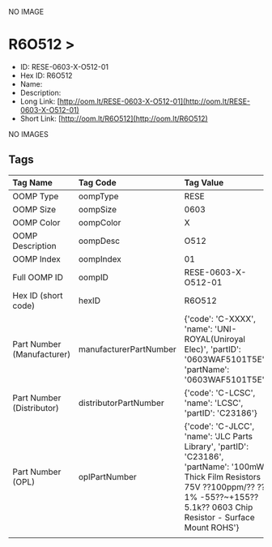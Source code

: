 


  
NO IMAGE  
# R6O512 > 

- ID: RESE-0603-X-O512-01
- Hex ID: R6O512
- Name: 
- Description: 
- Long Link: [http://oom.lt/RESE-0603-X-O512-01](http://oom.lt/RESE-0603-X-O512-01)
- Short Link: [http://oom.lt/R6O512](http://oom.lt/R6O512)
  
NO IMAGES  
## Tags
  

|Tag Name|Tag Code|Tag Value|
| :--- | :--- | :--- |
|OOMP Type|oompType|RESE|
|OOMP Size|oompSize|0603|
|OOMP Color|oompColor|X|
|OOMP Description|oompDesc|O512|
|OOMP Index|oompIndex|01|
|Full OOMP ID|oompID|RESE-0603-X-O512-01|
|Hex ID (short code)|hexID|R6O512|
|Part Number (Manufacturer)|manufacturerPartNumber|{'code': 'C-XXXX', 'name': 'UNI-ROYAL(Uniroyal Elec)', 'partID': '0603WAF5101T5E', 'partName': '0603WAF5101T5E'}|
|Part Number (Distributor)|distributorPartNumber|{'code': 'C-LCSC', 'name': 'LCSC', 'partID': 'C23186'}|
|Part Number (OPL)|oplPartNumber|{'code': 'C-JLCC', 'name': 'JLC Parts Library', 'partID': 'C23186', 'partName': '100mW Thick Film Resistors 75V ??100ppm/?? ??1% -55??~+155?? 5.1k?? 0603  Chip Resistor - Surface Mount ROHS'}|
||||
